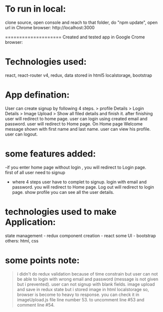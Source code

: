 
To run in local:
===============
clone source, open console and reach to that folder, 
do "npm update",
open url in Chrome browser:	http://localhost:3000

====================
Created and tested app in Google Crome browser:

Technologies used:
=================

react, 
react-router v4, 
redux, 
data stored in html5 localstorage, 
bootstrap 

App defination:
===============
User can create signup by following 4 steps.
	> profile Details
	> Login Details
	> Image Upload
	> Show all filed details and finish it.
	after finishing user will redirect to home page.
user can login using created email and password.
user will redirect to Home page.
On Home page 
	Welcome message shown with first name and last name.
	user can view his profile.
	user can logout.

some features added:
===================

-if you enter home page without login , you will redirect to Login page.	
first of all user need to signup 
- where 4 steps user have to complet to signup.
login with email and password.
you will redirect to Home page.
Log out will redirect to login page.
show profile you can see all the user details.

technologies used to make Application:
======================================
state management - redux
component creation - react
some UI - bootstrap
others: html, css


some points note:
=================
> i didn't do redux validation because of time constrain but user can not be able to login with wrong email and password (message is not given but i prevented).
> user can not signup with blank fields.
>image upload and save in redux state but i stored image in html localstorage so, browser is become to heavy to response. 
you can check it in imageUpload.js file line number 53.
to uncomment line #53 and comment line #54.

